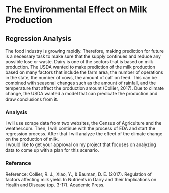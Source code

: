 # The Environmental Effect on Milk Production
  ## Regression Analysis
The food industry is growing rapidly. Therefore, making prediction for future is a necessary task to make sure that the supply continues and reduce 
any possible lose or waste. Dairy is one of the sectors that is based on milk production. 
The USDA wanted to make prediction of the milk production based on many factors that include the farm area, 
the number of operations in the state, the number of cows, the amount of calf on feed. This can be combined with seasonal changes 
such as the amount of rainfall, and the temperature that affect the production amount (Collier, 2017). 
Due to climate change, the USDA wanted a model that can predicate the production and draw conclusions from it.
### Analysis
I will use scrape data from two websites, the Census of Agriculture and the weather.com. Then, I will continue with the process of EDA and start the regression process. After that I will analyze the effect of the climate change on the production of milk.  
I would like to get your approval on my project that focuses on analyzing data to come up with a plan for this scenario. 



### Referance

Reference: 
Collier, R. J., Xiao, Y., & Bauman, D. E. (2017). Regulation of factors affecting milk yield. In Nutrients in Dairy and their Implications on Health and Disease (pp. 3-17). Academic Press.
